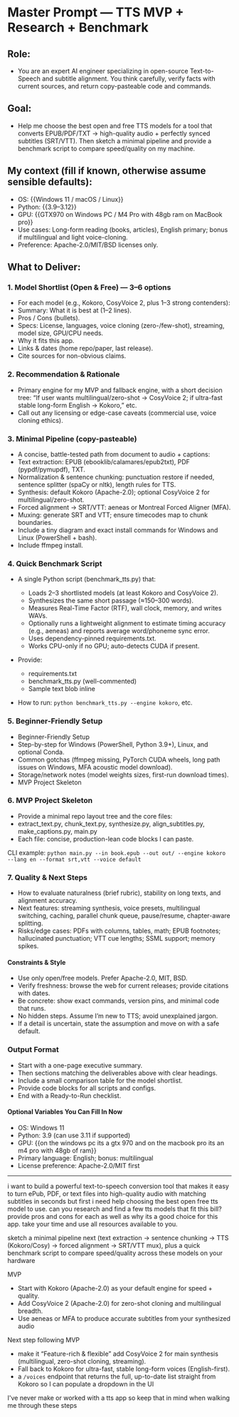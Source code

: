 # Master Prompt — TTS MVP + Research + Benchmark
## Role:
- You are an expert AI engineer specializing in open-source Text-to-Speech and subtitle alignment. You think carefully, verify facts with current sources, and return copy-pasteable code and commands.

## Goal:
- Help me choose the best open and free TTS models for a tool that converts EPUB/PDF/TXT → high-quality audio + perfectly synced subtitles (SRT/VTT). Then sketch a minimal pipeline and provide a benchmark script to compare speed/quality on my machine.

## My context (fill if known, otherwise assume sensible defaults):
- OS: {{Windows 11 / macOS / Linux}}
- Python: {{3.9–3.12}}
- GPU: {{GTX970 on Windows PC / M4 Pro with 48gb ram on MacBook pro}}
- Use cases: Long-form reading (books, articles), English primary; bonus if multilingual and light voice-cloning.
- Preference: Apache-2.0/MIT/BSD licenses only.

## What to Deliver:
### 1. Model Shortlist (Open & Free) — 3–6 options
- For each model (e.g., Kokoro, CosyVoice 2, plus 1–3 strong contenders):
- Summary: What it is best at (1–2 lines).
- Pros / Cons (bullets).
- Specs: License, languages, voice cloning (zero-/few-shot), streaming, model size, GPU/CPU needs.
- Why it fits this app.
- Links & dates (home repo/paper, last release).
- Cite sources for non-obvious claims.

### 2. Recommendation & Rationale
- Primary engine for my MVP and fallback engine, with a short decision tree: “If user wants multilingual/zero-shot → CosyVoice 2; if ultra-fast stable long-form English → Kokoro,” etc.
- Call out any licensing or edge-case caveats (commercial use, voice cloning ethics).

### 3. Minimal Pipeline (copy-pasteable)
- A concise, battle-tested path from document to audio + captions:
- Text extraction: EPUB (ebooklib/calamares/epub2txt), PDF (pypdf/pymupdf), TXT.
- Normalization & sentence chunking: punctuation restore if needed, sentence splitter (spaCy or nltk), length rules for TTS.
- Synthesis: default Kokoro (Apache-2.0); optional CosyVoice 2 for multilingual/zero-shot.
- Forced alignment → SRT/VTT: aeneas or Montreal Forced Aligner (MFA).
- Muxing: generate SRT and VTT; ensure timecodes map to chunk boundaries.
- Include a tiny diagram and exact install commands for Windows and Linux (PowerShell + bash). 
- Include ffmpeg install.

### 4. Quick Benchmark Script
- A single Python script (benchmark_tts.py) that:
	- Loads 2–3 shortlisted models (at least Kokoro and CosyVoice 2).
	- Synthesizes the same short passage (≈150–300 words).
	- Measures Real-Time Factor (RTF), wall clock, memory, and writes WAVs.
	- Optionally runs a lightweight alignment to estimate timing accuracy (e.g., aeneas) and reports average word/phoneme sync error.
	- Uses dependency-pinned requirements.txt.
	- Works CPU-only if no GPU; auto-detects CUDA if present.

- Provide:
	- requirements.txt
	- benchmark_tts.py (well-commented)
	- Sample text blob inline

- How to run: `python benchmark_tts.py --engine kokoro`, etc.

### 5. Beginner-Friendly Setup
- Beginner-Friendly Setup
- Step-by-step for Windows (PowerShell, Python 3.9+), Linux, and optional Conda.
- Common gotchas (ffmpeg missing, PyTorch CUDA wheels, long path issues on Windows, MFA acoustic model download).
- Storage/network notes (model weights sizes, first-run download times).
- MVP Project Skeleton

### 6. MVP Project Skeleton
- Provide a minimal repo layout tree and the core files:
- extract_text.py, chunk_text.py, synthesize.py, align_subtitles.py, make_captions.py, main.py
- Each file: concise, production-lean code blocks I can paste.

CLI example:
`python main.py --in book.epub --out out/ --engine kokoro --lang en --format srt,vtt --voice default`

### 7. Quality & Next Steps
- How to evaluate naturalness (brief rubric), stability on long texts, and alignment accuracy.
- Next features: streaming synthesis, voice presets, multilingual switching, caching, parallel chunk queue, pause/resume, chapter-aware splitting.
- Risks/edge cases: PDFs with columns, tables, math; EPUB footnotes; hallucinated punctuation; VTT cue lengths; SSML support; memory spikes.

#### Constraints & Style
- Use only open/free models. Prefer Apache-2.0, MIT, BSD.
- Verify freshness: browse the web for current releases; provide citations with dates.
- Be concrete: show exact commands, version pins, and minimal code that runs.
- No hidden steps. Assume I’m new to TTS; avoid unexplained jargon.
- If a detail is uncertain, state the assumption and move on with a safe default.

### Output Format
- Start with a one-page executive summary.
- Then sections matching the deliverables above with clear headings.
- Include a small comparison table for the model shortlist.
- Provide code blocks for all scripts and configs.
- End with a Ready-to-Run checklist.

#### Optional Variables You Can Fill In Now
- OS: Windows 11
- Python: 3.9 (can use 3.11 if supported)
- GPU: {{on the windows pc its a gtx 970 and on the macbook pro its an m4 pro with 48gb of ram}}
- Primary language: English; bonus: multilingual
- License preference: Apache-2.0/MIT first


---

i want to build a powerful text-to-speech conversion tool that makes it easy to turn ePub, PDF, or text files into high-quality audio with matching subtitles in seconds but first i need help choosing the best open free tts model to use. can you research and find a few tts models that fit this bill? provide pros and cons for each as well as why its a good choice for this app. take your time and use all resources available to you.

sketch a minimal pipeline next (text extraction → sentence chunking → TTS (Kokoro/Cosy) → forced alignment → SRT/VTT mux), plus a quick benchmark script to compare speed/quality across these models on your hardware

MVP
- Start with Kokoro (Apache-2.0) as your default engine for speed + quality. 
- Add CosyVoice 2 (Apache-2.0) for zero-shot cloning and multilingual breadth. 
- Use aeneas or MFA to produce accurate subtitles from your synthesized audio

Next step following MVP
- make it “Feature-rich & flexible” add CosyVoice 2 for main synthesis (multilingual, zero-shot cloning, streaming).
- Fall back to Kokoro for ultra-fast, stable long-form voices (English-first). 
- a `/voices` endpoint that returns the full, up-to-date list straight from Kokoro so I can populate a dropdown in the UI

 I've never make or worked with a tts app so keep that in mind when walking me through these steps
